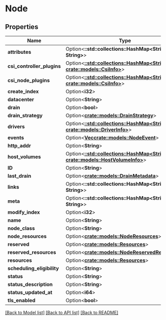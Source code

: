# Node

## Properties

| Name                       | Type                                                                                                | Description | Notes      |
| -------------------------- | --------------------------------------------------------------------------------------------------- | ----------- | ---------- |
| **attributes**             | Option<**::std::collections::HashMap<String, String>**>                                             |             | [optional] |
| **csi_controller_plugins** | Option<[**::std::collections::HashMap<String, crate::models::CsiInfo>**](CSIInfo.md)>               |             | [optional] |
| **csi_node_plugins**       | Option<[**::std::collections::HashMap<String, crate::models::CsiInfo>**](CSIInfo.md)>               |             | [optional] |
| **create_index**           | Option<**i32**>                                                                                     |             | [optional] |
| **datacenter**             | Option<**String**>                                                                                  |             | [optional] |
| **drain**                  | Option<**bool**>                                                                                    |             | [optional] |
| **drain_strategy**         | Option<[**crate::models::DrainStrategy**](DrainStrategy.md)>                                        |             | [optional] |
| **drivers**                | Option<[**::std::collections::HashMap<String, crate::models::DriverInfo>**](DriverInfo.md)>         |             | [optional] |
| **events**                 | Option<[**Vec<crate::models::NodeEvent>**](NodeEvent.md)>                                           |             | [optional] |
| **http_addr**              | Option<**String**>                                                                                  |             | [optional] |
| **host_volumes**           | Option<[**::std::collections::HashMap<String, crate::models::HostVolumeInfo>**](HostVolumeInfo.md)> |             | [optional] |
| **ID**                     | Option<**String**>                                                                                  |             | [optional] |
| **last_drain**             | Option<[**crate::models::DrainMetadata**](DrainMetadata.md)>                                        |             | [optional] |
| **links**                  | Option<**::std::collections::HashMap<String, String>**>                                             |             | [optional] |
| **meta**                   | Option<**::std::collections::HashMap<String, String>**>                                             |             | [optional] |
| **modify_index**           | Option<**i32**>                                                                                     |             | [optional] |
| **name**                   | Option<**String**>                                                                                  |             | [optional] |
| **node_class**             | Option<**String**>                                                                                  |             | [optional] |
| **node_resources**         | Option<[**crate::models::NodeResources**](NodeResources.md)>                                        |             | [optional] |
| **reserved**               | Option<[**crate::models::Resources**](Resources.md)>                                                |             | [optional] |
| **reserved_resources**     | Option<[**crate::models::NodeReservedResources**](NodeReservedResources.md)>                        |             | [optional] |
| **resources**              | Option<[**crate::models::Resources**](Resources.md)>                                                |             | [optional] |
| **scheduling_eligibility** | Option<**String**>                                                                                  |             | [optional] |
| **status**                 | Option<**String**>                                                                                  |             | [optional] |
| **status_description**     | Option<**String**>                                                                                  |             | [optional] |
| **status_updated_at**      | Option<**i64**>                                                                                     |             | [optional] |
| **tls_enabled**            | Option<**bool**>                                                                                    |             | [optional] |

[[Back to Model list]](../README.md#documentation-for-models)
[[Back to API list]](../README.md#documentation-for-api-endpoints)
[[Back to README]](../README.md)
